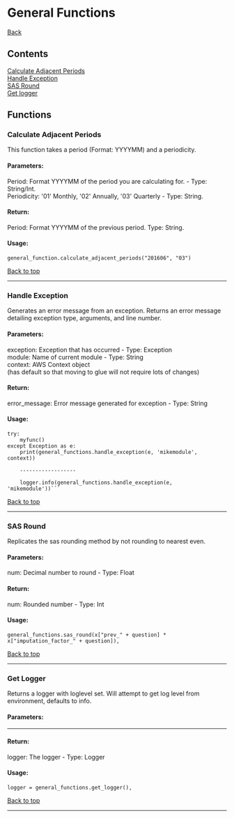 # General Functions <a name='top'>
[Back](README.md)
## Contents
[Calculate Adjacent Periods](#calculateadjacentperiods)<br>
[Handle Exception](#handleexception)<br>
[SAS Round](#sasround)<br>
[Get logger](#getlogger)<br>
## Functions
### Calculate Adjacent Periods <a name='calculateadjacentperiods'>
This function takes a period (Format: YYYYMM) and a periodicity. <br>

#### Parameters:
Period: Format YYYYMM of the period you are calculating for. - Type: String/Int. <br>
Periodicity: '01' Monthly, '02' Annually, '03' Quarterly - Type: String. <br>

#### Return:
Period: Format YYYYMM of the previous period. Type: String. <br>

#### Usage:
```
general_function.calculate_adjacent_periods("201606", "03")
```

[Back to top](#top)
<hr>

### Handle Exception <a name='handleexception'>
Generates an error message from an exception.
Returns an error message detailing exception type, arguments, and line number.
#### Parameters:
exception: Exception that has occurred - Type: Exception<br>
module: Name of current module - Type: String<br>
context: AWS Context object<br>
    (has default so that moving to glue will not require lots of changes)
#### Return:
error_message: Error message generated for exception - Type: String

#### Usage:
```
try:
    myfunc()
except Exception as e:
    print(general_functions.handle_exception(e, 'mikemodule', context))
    
    ------------------
    
    logger.info(general_functions.handle_exception(e, 'mikemodule'))```
```
[Back to top](#top)
<hr>

### SAS Round <a name='sasround'>
Replicates the sas rounding method by not rounding to nearest even.

#### Parameters:
num: Decimal number to round - Type: Float

#### Return:
num: Rounded number - Type: Int

#### Usage:
```
general_functions.sas_round(x["prev_" + question] * x["imputation_factor_" + question]),
```

[Back to top](#top)
<hr>

### Get Logger <a name='getlogger'>
Returns a logger with loglevel set. Will attempt to get log level from environment, defaults to info.

#### Parameters:

---

#### Return:
logger: The logger - Type: Logger

#### Usage:
```
logger = general_functions.get_logger(),
```

[Back to top](#top)
<hr>
